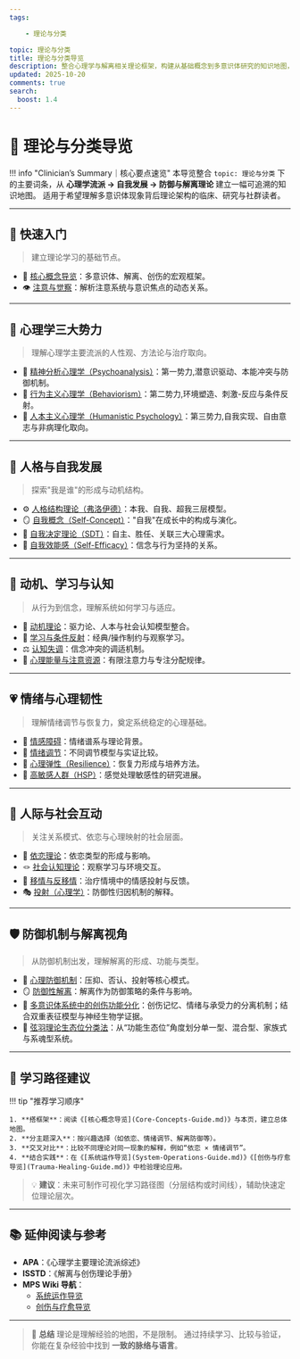 ```yaml
---
tags:

    - 理论与分类

topic: 理论与分类
title: 理论与分类导览
description: 整合心理学与解离相关理论框架，构建从基础概念到多意识体研究的知识地图，帮助读者建立系统化理解路径。
updated: 2025-10-20
comments: true
search:
  boost: 1.4
---
```


# 🧩 理论与分类导览

!!! info "Clinician’s Summary｜核心要点速览"
    本导览整合 `topic: 理论与分类` 下的主要词条，从 **心理学流派 → 自我发展 → 防御与解离理论**
    建立一幅可追溯的知识地图。
    适用于希望理解多意识体现象背后理论架构的临床、研究与社群读者。

---

## 🚀 快速入门

> 建立理论学习的基础节点。

- 🧭 [核心概念导览](Core-Concepts-Guide.md)：多意识体、解离、创伤的宏观框架。
- 👁️ [注意与觉察](Attention-Awareness.md)：解析注意系统与意识焦点的动态关系。

---

## 🧠 心理学三大势力

> 理解心理学主要流派的人性观、方法论与治疗取向。

- 🧠 [精神分析心理学（Psychoanalysis）](Psychoanalysis.md)：第一势力,潜意识驱动、本能冲突与防御机制。
- 🧪 [行为主义心理学（Behaviorism）](Behaviorism.md)：第二势力,环境塑造、刺激-反应与条件反射。
- 🌼 [人本主义心理学（Humanistic Psychology）](Humanistic-Psychology.md)：第三势力,自我实现、自由意志与非病理化取向。

---

## 🧠 人格与自我发展

> 探索"我是谁"的形成与动机结构。

- ⚙️ [人格结构理论（弗洛伊德）](Personality-Structure-Theory.md)：本我、自我、超我三层模型。
- 🪞 [自我概念（Self-Concept）](Self-Concept.md)："自我"在成长中的构成与演化。
- 🔑 [自我决定理论（SDT）](Self-Determination-Theory.md)：自主、胜任、关联三大心理需求。
- 💪 [自我效能感（Self-Efficacy）](Self-Efficacy.md)：信念与行为坚持的关系。

---

## 🔄 动机、学习与认知

> 从行为到信念，理解系统如何学习与适应。

- 🚀 [动机理论](Motivation-Theories.md)：驱力论、人本与社会认知模型整合。
- 🧩 [学习与条件反射](Learning-Conditioning.md)：经典/操作制约与观察学习。
- ⚖️ [认知失调](Cognitive-Dissonance.md)：信念冲突的调适机制。
- 🔋 [心理能量与注意资源](Psychic-Energy-Attention.md)：有限注意力与专注分配规律。

---

## 💗 情绪与心理韧性

> 理解情绪调节与恢复力，奠定系统稳定的心理基础。

- 🌈 [情感障碍](Mood-Disorders.md)：情绪谱系与理论背景。
- 🌿 [情绪调节](Emotion-Regulation.md)：不同调节模型与实证比较。
- 🧘 [心理弹性（Resilience）](Psychological-Resilience.md)：恢复力形成与培养方法。
- 🦋 [高敏感人群（HSP）](Highly-Sensitive-Person.md)：感觉处理敏感性的研究进展。

---

## 🤝 人际与社会互动

> 关注关系模式、依恋与心理映射的社会层面。

- 🧸 [依恋理论](Attachment-Theory.md)：依恋类型的形成与影响。
- 🪢 [社会认知理论](Social-Cognitive-Theory.md)：观察学习与环境交互。
- 💬 [移情与反移情](Transference-Countertransference.md)：治疗情境中的情感投射与反馈。
- 🎭 [投射（心理学）](Projection-Psychology.md)：防御性归因机制的解释。

---

## 🛡️ 防御机制与解离视角

> 从防御机制出发，理解解离的形成、功能与类型。

- 🧩 [心理防御机制](Defense-Mechanisms.md)：压抑、否认、投射等核心模式。
- 🪞 [防御性解离](Defensive-Dissociation.md)：解离作为防御策略的条件与影响。
- 🧬 [多意识体系统中的创伤功能分化](Functional-Dissociation-of-Trauma-in-Plural-Systems.md)：创伤记忆、情绪与承受力的分离机制；结合双重表征模型与神经生物学证据。
- 🧭 [弦羽理论生态位分类法](Xianyu-Theory-Niche-Classification.md)：从“功能生态位”角度划分单一型、混合型、家族式与系魂型系统。

---

## 🧩 学习路径建议

!!! tip "推荐学习顺序"

    1. **搭框架**：阅读《[核心概念导览](Core-Concepts-Guide.md)》与本页，建立总体地图。
    2. **分主题深入**：按兴趣选择（如依恋、情绪调节、解离防御等）。
    3. **交叉对比**：比较不同理论对同一现象的解释，例如“依恋 × 情绪调节”。
    4. **结合实践**：在《[系统运作导览](System-Operations-Guide.md)》《[创伤与疗愈导览](Trauma-Healing-Guide.md)》中检验理论应用。

> 💡 **建议**：未来可制作可视化学习路径图（分层结构或时间线），辅助快速定位理论层次。

---

## 📚 延伸阅读与参考

- **APA**：《心理学主要理论流派综述》
- **ISSTD**：《解离与创伤理论手册》
- **MPS Wiki 导航**：
    - [系统运作导览](System-Operations-Guide.md)
    - [创伤与疗愈导览](Trauma-Healing-Guide.md)

---

> 🧭 **总结**
> 理论是理解经验的地图，不是限制。
> 通过持续学习、比较与验证，
> 你能在复杂经验中找到 **一致的脉络与语言**。
